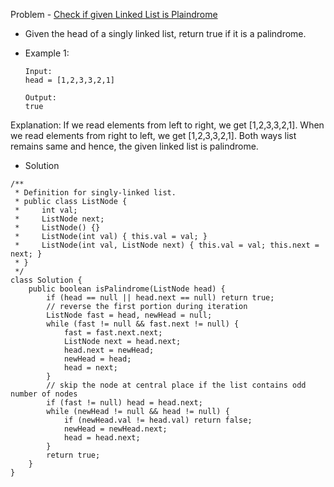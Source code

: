 Problem - [Check if given Linked List is Plaindrome](https://leetcode.com/problems/palindrome-linked-list/)

- Given the head of a singly linked list, return true if it is a palindrome.

- Example 1:

      Input:
      head = [1,2,3,3,2,1] 

      Output:
      true
      
Explanation: If we read elements from left to right, we get [1,2,3,3,2,1]. When we read elements from right to left, we get [1,2,3,3,2,1]. Both ways list remains same and hence, the given linked list is palindrome.

- Solution

```
/**
 * Definition for singly-linked list.
 * public class ListNode {
 *     int val;
 *     ListNode next;
 *     ListNode() {}
 *     ListNode(int val) { this.val = val; }
 *     ListNode(int val, ListNode next) { this.val = val; this.next = next; }
 * }
 */
class Solution {
    public boolean isPalindrome(ListNode head) {
        if (head == null || head.next == null) return true;
        // reverse the first portion during iteration
        ListNode fast = head, newHead = null;
        while (fast != null && fast.next != null) {
            fast = fast.next.next;
            ListNode next = head.next;
            head.next = newHead;
            newHead = head;
            head = next;
        }
        // skip the node at central place if the list contains odd number of nodes
        if (fast != null) head = head.next;
        while (newHead != null && head != null) {
            if (newHead.val != head.val) return false;
            newHead = newHead.next;
            head = head.next;
        }
        return true;      
    }
}
```
